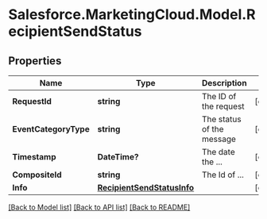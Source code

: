 # Salesforce.MarketingCloud.Model.RecipientSendStatus
## Properties

Name | Type | Description | Notes
------------ | ------------- | ------------- | -------------
**RequestId** | **string** | The ID of the request | [optional] 
**EventCategoryType** | **string** | The status of the message | [optional] 
**Timestamp** | **DateTime?** | The date the ... | [optional] 
**CompositeId** | **string** | The Id of ... | [optional] 
**Info** | [**RecipientSendStatusInfo**](RecipientSendStatusInfo.md) |  | [optional] 

[[Back to Model list]](../README.md#documentation-for-models) [[Back to API list]](../README.md#documentation-for-api-endpoints) [[Back to README]](../README.md)

